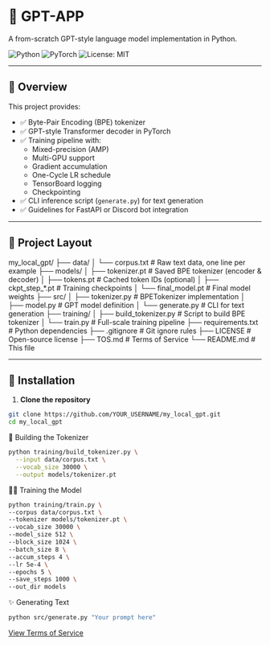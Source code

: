 # 🧠 GPT-APP

A from-scratch GPT-style language model implementation in Python.

![Python](https://img.shields.io/badge/Python-3.8+-blue.svg)
![PyTorch](https://img.shields.io/badge/Framework-PyTorch-red)
![License: MIT](https://img.shields.io/badge/License-MIT-green.svg)

---

## 📌 Overview

This project provides:

- ✅ Byte-Pair Encoding (BPE) tokenizer  
- ✅ GPT-style Transformer decoder in PyTorch  
- ✅ Training pipeline with:
  - Mixed-precision (AMP)
  - Multi-GPU support
  - Gradient accumulation
  - One-Cycle LR schedule
  - TensorBoard logging
  - Checkpointing
- ✅ CLI inference script (`generate.py`) for text generation  
- ✅ Guidelines for FastAPI or Discord bot integration  

---

## 📁 Project Layout
my_local_gpt/
├── data/
│ └── corpus.txt # Raw text data, one line per example
├── models/
│ ├── tokenizer.pt # Saved BPE tokenizer (encoder & decoder)
│ ├── tokens.pt # Cached token IDs (optional)
│ ├── ckpt_step_*.pt # Training checkpoints
│ └── final_model.pt # Final model weights
├── src/
│ ├── tokenizer.py # BPETokenizer implementation
│ ├── model.py # GPT model definition
│ └── generate.py # CLI for text generation
├── training/
│ ├── build_tokenizer.py # Script to build BPE tokenizer
│ └── train.py # Full-scale training pipeline
├── requirements.txt # Python dependencies
├── .gitignore # Git ignore rules
├── LICENSE # Open-source license
├── TOS.md # Terms of Service
└── README.md # This file

---

## 🧪 Installation

1. **Clone the repository**

```bash
git clone https://github.com/YOUR_USERNAME/my_local_gpt.git
cd my_local_gpt
```

🧱 Building the Tokenizer
```bash
python training/build_tokenizer.py \
  --input data/corpus.txt \
  --vocab_size 30000 \
  --output models/tokenizer.pt
  ```

🏋️‍♀️ Training the Model
  ```bash
  python training/train.py \
  --corpus data/corpus.txt \
  --tokenizer models/tokenizer.pt \
  --vocab_size 30000 \
  --model_size 512 \
  --block_size 1024 \
  --batch_size 8 \
  --accum_steps 4 \
  --lr 5e-4 \
  --epochs 5 \
  --save_steps 1000 \
  --out_dir models
   ```

✨ Generating Text
```bash
python src/generate.py "Your prompt here"
 ```

[View Terms of Service](./TOS.md)
